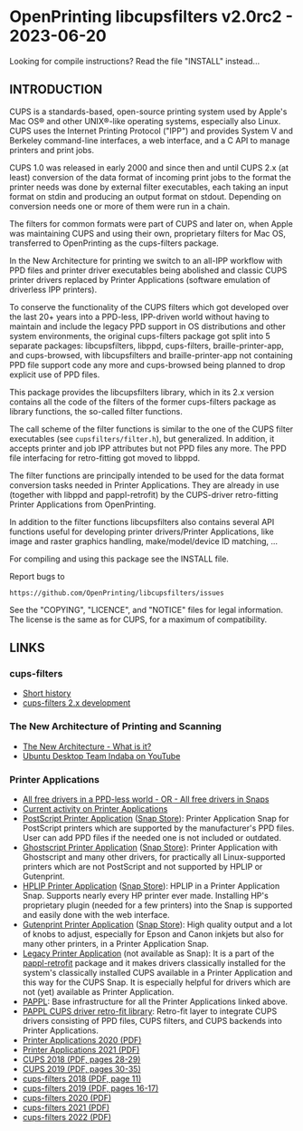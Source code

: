 # OpenPrinting libcupsfilters v2.0rc2 - 2023-06-20

Looking for compile instructions? Read the file "INSTALL"
instead...


## INTRODUCTION

CUPS is a standards-based, open-source printing system used by Apple's
Mac OS® and other UNIX®-like operating systems, especially also
Linux. CUPS uses the Internet Printing Protocol ("IPP") and provides
System V and Berkeley command-line interfaces, a web interface, and a
C API to manage printers and print jobs.

CUPS 1.0 was released in early 2000 and since then and until CUPS 2.x
(at least) conversion of the data format of incoming print jobs to the
format the printer needs was done by external filter executables, each
taking an input format on stdin and producing an output format on
stdout. Depending on conversion needs one or more of them were run in
a chain.

The filters for common formats were part of CUPS and later on, when
Apple was maintaining CUPS and using their own, proprietary filters
for Mac OS, transferred to OpenPrinting as the cups-filters package.

In the New Architecture for printing we switch to an all-IPP workflow
with PPD files and printer driver executables being abolished and
classic CUPS printer drivers replaced by Printer Applications
(software emulation of driverless IPP printers).

To conserve the functionality of the CUPS filters which got developed
over the last 20+ years into a PPD-less, IPP-driven world without
having to maintain and include the legacy PPD support in OS
distributions and other system environments, the original cups-filters
package got split into 5 separate packages: libcupsfilters, libppd,
cups-filters, braille-printer-app, and cups-browsed, with
libcupsfilters and braille-printer-app not containing PPD file support
code any more and cups-browsed being planned to drop explicit use of
PPD files.

This package provides the libcupsfilters library, which in its 2.x
version contains all the code of the filters of the former
cups-filters package as library functions, the so-called filter
functions.

The call scheme of the filter functions is similar to the one of the
CUPS filter executables (see `cupsfilters/filter.h`), but
generalized. In addition, it accepts printer and job IPP attributes
but not PPD files any more. The PPD file interfacing for retro-fitting
got moved to libppd.

The filter functions are principally intended to be used for the data
format conversion tasks needed in Printer Applications. They are
already in use (together with libppd and pappl-retrofit) by the
CUPS-driver retro-fitting Printer Applications from OpenPrinting.

In addition to the filter functions libcupsfilters also contains
several API functions useful for developing printer drivers/Printer
Applications, like image and raster graphics handling,
make/model/device ID matching, ...

For compiling and using this package see the INSTALL file.

Report bugs to

    https://github.com/OpenPrinting/libcupsfilters/issues

See the "COPYING", "LICENCE", and "NOTICE" files for legal
information. The license is the same as for CUPS, for a maximum of
compatibility.

## LINKS

### cups-filters

* [Short history](https://openprinting.github.io/achievements/#cups-filters)
* [cups-filters 2.x development](https://openprinting.github.io/current/#cups-filters-2x)

### The New Architecture of Printing and Scanning

* [The New Architecture - What is it?](https://openprinting.github.io/current/#the-new-architecture-for-printing-and-scanning)
* [Ubuntu Desktop Team Indaba on YouTube](https://www.youtube.com/watch?v=P22DOu_ahBo)

### Printer Applications

* [All free drivers in a PPD-less world - OR - All free drivers in Snaps](https://openprinting.github.io/achievements/#all-free-drivers-in-a-ppd-less-world---or---all-free-drivers-in-snaps)
* [Current activity on Printer Applications](https://openprinting.github.io/current/#printer-applications)
* [PostScript Printer Application](https://github.com/OpenPrinting/ps-printer-app) ([Snap Store](https://snapcraft.io/ps-printer-app)): Printer Application Snap for PostScript printers which are supported by the manufacturer's PPD files. User can add PPD files if the needed one is not included or outdated.
* [Ghostscript Printer Application](https://github.com/OpenPrinting/ghostscript-printer-app) ([Snap Store](https://snapcraft.io/ghostscript-printer-app)): Printer Application with Ghostscript and many other drivers, for practically all Linux-supported printers which are not PostScript and not supported by HPLIP or Gutenprint.
* [HPLIP Printer Application](https://github.com/OpenPrinting/hplip-printer-app) ([Snap Store](https://snapcraft.io/hplip-printer-app)): HPLIP in a Printer Application Snap. Supports nearly every HP printer ever made. Installing HP's proprietary plugin (needed for a few printers) into the Snap is supported and easily done with the web interface.
* [Gutenprint Printer Application](https://github.com/OpenPrinting/gutenprint-printer-app) ([Snap Store](https://snapcraft.io/gutenprint-printer-app)): High quality output and a lot of knobs to adjust, especially for Epson and Canon inkjets but also for many other printers, in a Printer Application Snap.
* [Legacy Printer Application](https://github.com/OpenPrinting/pappl-retrofit#legacy-printer-application) (not available as Snap): It is a part of the [pappl-retrofit](https://github.com/OpenPrinting/pappl-retrofit) package and it makes drivers classically installed for the system's classically installed CUPS available in a Printer Application and this way for the CUPS Snap. It is especially helpful for drivers which are not (yet) available as Printer Application.
* [PAPPL](https://github.com/michaelrsweet/pappl/): Base infrastructure for all the Printer Applications linked above.
* [PAPPL CUPS driver retro-fit library](https://github.com/OpenPrinting/pappl-retrofit): Retro-fit layer to integrate CUPS drivers consisting of PPD files, CUPS filters, and CUPS backends into Printer Applications.
* [Printer Applications 2020 (PDF)](https://ftp.pwg.org/pub/pwg/liaison/openprinting/presentations/printer-applications-may-2020.pdf)
* [Printer Applications 2021 (PDF)](https://ftp.pwg.org/pub/pwg/liaison/openprinting/presentations/printer-applications-may-2021.pdf)
* [CUPS 2018 (PDF, pages 28-29)](https://ftp.pwg.org/pub/pwg/liaison/openprinting/presentations/cups-plenary-may-18.pdf)
* [CUPS 2019 (PDF, pages 30-35)](https://ftp.pwg.org/pub/pwg/liaison/openprinting/presentations/cups-plenary-april-19.pdf)
* [cups-filters 2018 (PDF, page 11)](https://ftp.pwg.org/pub/pwg/liaison/openprinting/presentations/cups-filters-ippusbxd-2018.pdf)
* [cups-filters 2019 (PDF, pages 16-17)](https://ftp.pwg.org/pub/pwg/liaison/openprinting/presentations/cups-filters-ippusbxd-2019.pdf)
* [cups-filters 2020 (PDF)](https://ftp.pwg.org/pub/pwg/liaison/openprinting/presentations/cups-filters-ippusbxd-2020.pdf)
* [cups-filters 2021 (PDF)](https://ftp.pwg.org/pub/pwg/liaison/openprinting/presentations/cups-filters-cups-snap-ipp-usb-and-more-2021.pdf)
* [cups-filters 2022 (PDF)](https://ftp.pwg.org/pub/pwg/liaison/openprinting/presentations/cups-filters-cups-snap-ipp-usb-and-more-2022.pdf)
